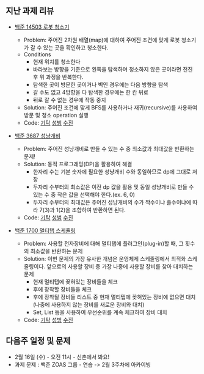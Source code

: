 ## 지난 과제 리뷰

- [백준 14503 로봇 청소기](https://www.acmicpc.net/problem/14503)
  - Problem: 주어진 2차원 배열(map)에 대하여 주어진 조건에 맞게 로봇 청소기가 갈 수 있는 곳을 확인하고 청소한다.
  - Conditions
    - 현재 위치를 청소한다
    - 바라보는 방향을 기준으로 왼쪽을 탐색하며 청소하지 않은 곳이라면 전진 후 위 과정을 반복한다.
    - 탐색한 곳이 방문한 곳이거나 벽인 경우에는 다음 방향을 탐색
    - 갈 수도 없고 4방향을 다 탐색한 경우에는 한 칸 뒤로
    - 뒤로 갈 수 없는 경우에 작동 중지 
  - Solution: 주어진 조건에 맞게 BFS를 사용하거나 재귀(recursive)를 사용하여 방문 및 청소 operation 실행
  - Code: [기탁]() [성범](https://github.com/KvngSungBum/CodingTest/blob/master/src/BaekJoon3/RobotCleaner_14503.java) [수진]()

- [백준 3687 성냥개비](https://www.acmicpc.net/problem/3687)
  - Problem: 주어진 성냥개비로 만들 수 있는 수 중 최소값과 최대값을 반환하는 문제!
  - Solution: 동적 프로그래밍(DP)을 활용하여 해결
    - 한자리 수는 기본 숫자에 필요한 성냥개비 수와 동일하므로 dp에 그대로 저장
    - 두자리 수부터의 최소값은 이전 dp 값을 활용 및 동일 성냥개비로 만들 수 있는 수 중 작은 값을 선택해야 한다.(ex. 6, 0)
    - 두자리 수부터의 최대값은 주어진 성냥개비의 수가 짝수이냐 홀수이냐에 따라 7(3)과 1(2)을 조합하여 반환하면 된다.
  - Code: [기탁]() [성범](https://github.com/KvngSungBum/CodingTest/blob/master/src/BaekJoon3/Matches_3687.java) [수진]()

- [백준 1700 멀티탭 스케쥴링](https://www.acmicpc.net/problem/1700)
  - Problem: 사용할 전자장비에 대해 멀티탭에 플러그인(plug-in)할 때, 그 횟수의 최소값을 반환하는 문제
  - Solution: 이번 문제의 가장 유사한 개념은 운영체제 스케줄링에서 최적화 스케줄링이다. 앞으로의 사용할 장비 중 가장 나중에 사용할 장비를 찾아 대치하는 문제
    -  현재 멀티탭에 꽂혀있는 장비들을 체크
    -  후에 장착할 장비들을 체크
    -  후에 장착될 장비들 리스트 중 현재 멀티탭에 꽂혀있는 장비에 없으면 대치(나중에 사용하지 않는 장비를 새로운 장비와 대치)
    -  Set, List 등을 사용하여 우선순위를 계속 체크하여 장비 대치
  - Code: [기탁]() [성범](https://github.com/KvngSungBum/CodingTest/blob/master/src/BaekJoon3/MultitapScheduling_1700.java) [수진]()

## 다음주 일정 및 문제 

- 2월 16일 (수) - 오전 11시 - 신촌에서 봐요!
- 과제 문제 : 백준 ZOAS 그룹 - 연습 -> 2월 3주차에 아카이빙 
